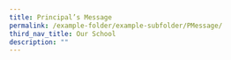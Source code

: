 ```yaml
---
title: Principal’s Message
permalink: /example-folder/example-subfolder/PMessage/
third_nav_title: Our School
description: ""
---
```



